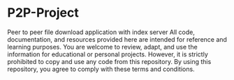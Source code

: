 # P2P-Project
Peer to peer file download application with index server
All code, documentation, and resources provided here are intended for reference and learning purposes. You are welcome to review, adapt, and use the information for educational or personal projects. However, it is strictly prohibited to copy and use any code from this repository. By using this repository, you agree to comply with these terms and conditions.

